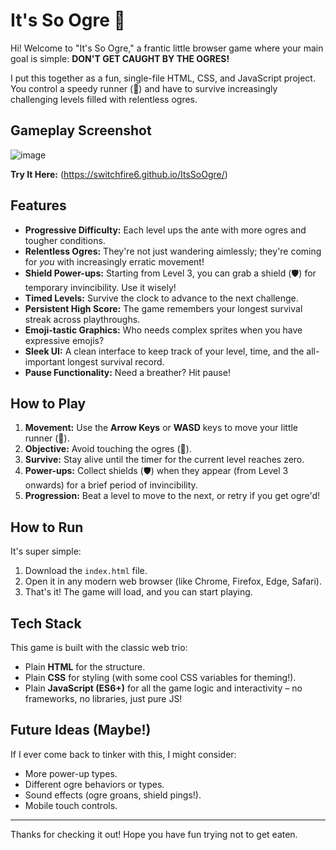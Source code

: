 # It's So Ogre 👹

Hi! Welcome to "It's So Ogre," a frantic little browser game where your main goal is simple: **DON'T GET CAUGHT BY THE OGRES!**

I put this together as a fun, single-file HTML, CSS, and JavaScript project. You control a speedy runner (🏃) and have to survive increasingly challenging levels filled with relentless ogres.

## Gameplay Screenshot

![image](https://github.com/user-attachments/assets/ce68f95c-8b73-457b-8774-c7fc91aaf505)

**Try It Here:** (https://switchfire6.github.io/ItsSoOgre/)

## Features

*   **Progressive Difficulty:** Each level ups the ante with more ogres and tougher conditions.
*   **Relentless Ogres:** They're not just wandering aimlessly; they're coming for *you* with increasingly erratic movement!
*   **Shield Power-ups:** Starting from Level 3, you can grab a shield (🛡️) for temporary invincibility. Use it wisely!
*   **Timed Levels:** Survive the clock to advance to the next challenge.
*   **Persistent High Score:** The game remembers your longest survival streak across playthroughs.
*   **Emoji-tastic Graphics:** Who needs complex sprites when you have expressive emojis?
*   **Sleek UI:** A clean interface to keep track of your level, time, and the all-important longest survival record.
*   **Pause Functionality:** Need a breather? Hit pause!

## How to Play

1.  **Movement:** Use the **Arrow Keys** or **WASD** keys to move your little runner (🏃).
2.  **Objective:** Avoid touching the ogres (👹).
3.  **Survive:** Stay alive until the timer for the current level reaches zero.
4.  **Power-ups:** Collect shields (🛡️) when they appear (from Level 3 onwards) for a brief period of invincibility.
5.  **Progression:** Beat a level to move to the next, or retry if you get ogre'd!

## How to Run

It's super simple:
1.  Download the `index.html` file.
2.  Open it in any modern web browser (like Chrome, Firefox, Edge, Safari).
3.  That's it! The game will load, and you can start playing.

## Tech Stack

This game is built with the classic web trio:
*   Plain **HTML** for the structure.
*   Plain **CSS** for styling (with some cool CSS variables for theming!).
*   Plain **JavaScript (ES6+)** for all the game logic and interactivity – no frameworks, no libraries, just pure JS!

## Future Ideas (Maybe!)

If I ever come back to tinker with this, I might consider:
*   More power-up types.
*   Different ogre behaviors or types.
*   Sound effects (ogre groans, shield pings!).
*   Mobile touch controls.

---

Thanks for checking it out! Hope you have fun trying not to get eaten.
